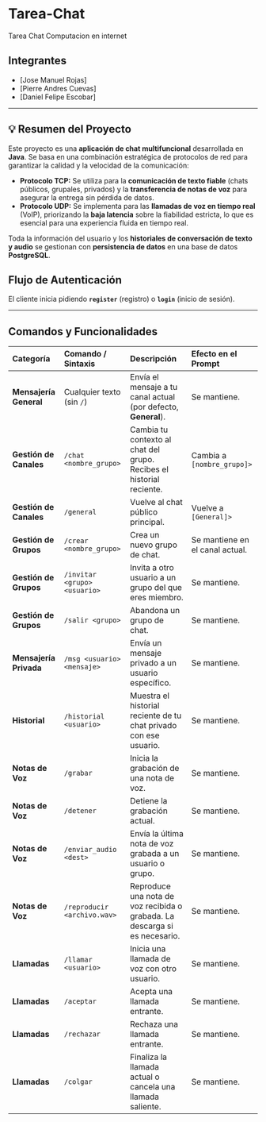# Tarea-Chat
Tarea Chat Computacion en internet

## Integrantes
- [Jose Manuel Rojas]
- [Pierre Andres Cuevas]
- [Daniel Felipe Escobar]

---
## 💡 Resumen del Proyecto

Este proyecto es una **aplicación de chat multifuncional** desarrollada en **Java**. Se basa en una combinación estratégica de protocolos de red para garantizar la calidad y la velocidad de la comunicación:

* **Protocolo TCP:** Se utiliza para la **comunicación de texto fiable** (chats públicos, grupales, privados) y la **transferencia de notas de voz** para asegurar la entrega sin pérdida de datos.
* **Protocolo UDP:** Se implementa para las **llamadas de voz en tiempo real** (VoIP), priorizando la **baja latencia** sobre la fiabilidad estricta, lo que es esencial para una experiencia fluida en tiempo real.

Toda la información del usuario y los **historiales de conversación de texto y audio** se gestionan con **persistencia de datos** en una base de datos **PostgreSQL**.

## Flujo de Autenticación
El cliente inicia pidiendo **`register`** (registro) o **`login`** (inicio de sesión).

---

## Comandos y Funcionalidades

Categoría | Comando / Sintaxis | Descripción | Efecto en el Prompt |
| :--- | :--- | :--- | :--- |
| **Mensajería General** | Cualquier texto (sin `/`) | Envía el mensaje a tu canal actual (por defecto, **General**). | Se mantiene. |
| **Gestión de Canales** | `/chat <nombre_grupo>` | Cambia tu contexto al chat del grupo. Recibes el historial reciente. | Cambia a `[nombre_grupo]>` |
| **Gestión de Canales** | `/general` | Vuelve al chat público principal. | Vuelve a `[General]>` |
| **Gestión de Grupos** | `/crear <nombre_grupo>` | Crea un nuevo grupo de chat. | Se mantiene en el canal actual. |
| **Gestión de Grupos** | `/invitar <grupo> <usuario>` | Invita a otro usuario a un grupo del que eres miembro. | Se mantiene. |
| **Gestión de Grupos** | `/salir <grupo>` | Abandona un grupo de chat. | Se mantiene. |
| **Mensajería Privada** | `/msg <usuario> <mensaje>` | Envía un mensaje privado a un usuario específico. | Se mantiene. |
| **Historial** | `/historial <usuario>` | Muestra el historial reciente de tu chat privado con ese usuario. | Se mantiene. |
| **Notas de Voz** | `/grabar` | Inicia la grabación de una nota de voz. | Se mantiene. |
| **Notas de Voz** | `/detener` | Detiene la grabación actual. | Se mantiene. |
| **Notas de Voz** | `/enviar_audio <dest>` | Envía la última nota de voz grabada a un usuario o grupo. | Se mantiene. |
| **Notas de Voz** | `/reproducir <archivo.wav>` | Reproduce una nota de voz recibida o grabada. La descarga si es necesario. | Se mantiene. |
| **Llamadas** | `/llamar <usuario>` | Inicia una llamada de voz con otro usuario. | Se mantiene. |
| **Llamadas** | `/aceptar` | Acepta una llamada entrante. | Se mantiene. |
| **Llamadas** | `/rechazar` | Rechaza una llamada entrante. | Se mantiene. |
| **Llamadas** | `/colgar` | Finaliza la llamada actual o cancela una llamada saliente. | Se mantiene. |


